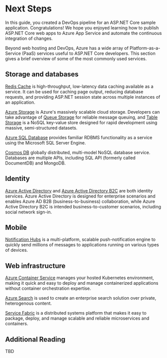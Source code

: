 # Next Steps

In this guide, you created a DevOps pipeline for an ASP.NET Core sample application. Congratulations! We hope you enjoyed learning how to publish ASP.NET Core web apps to Azure App Service and automate the continuous integration of changes.

Beyond web hosting and DevOps, Azure has a wide array of Platform-as-a-Service (PaaS) services useful to ASP.NET Core developers. This section gives a brief overview of some of the most commonly used services.

## Storage and databases

[Redis Cache](https://docs.microsoft.com/azure/redis-cache/) is high-throughput, low-latency data caching available as a service. It can be used for caching page output, reducing database requests, and providing ASP.NET session state across multiple instances of an application.

[Azure Storage](https://docs.microsoft.com/azure/storage/) is Azure's massively scalable cloud storage. Developers can take advantage of [Queue Storage](https://docs.microsoft.com/azure/storage/queues/storage-queues-introduction) for reliable message queuing, and [Table Storage](https://docs.microsoft.com/azure/storage/tables/table-storage-overview) is a NoSQL key-value store designed for rapid development using massive, semi-structured datasets.

[Azure SQL Database](https://docs.microsoft.com/azure/sql-database/) provides familiar RDBMS functionality as a service using the Microsoft SQL Server Engine.

[Cosmos DB](https://docs.microsoft.com/azure/cosmos-db/) globally distributed, multi-model NoSQL database service. Databases are  multiple APIs, including SQL API (formerly called DocumentDB) and MongoDB.

## Identity

[Azure Active Directory](https://docs.microsoft.com/azure/active-directory/) and [Azure Active Directory B2C](https://docs.microsoft.com/azure/active-directory-b2c/) are both identity services. Azure Active Directory is designed for enterprise scenarios and enables Azure AD B2B (business-to-business) collaboration, while Azure Active Directory B2C is intended business-to-customer scenarios, including social network sign-in. 

## Mobile

[Notification Hubs](https://docs.microsoft.com/azure/notification-hubs/) is a multi-platform, scalable push-notification engine to quickly send millions of messages to applications running on various types of devices.

## Web infrastructure

[Azure Container Service](https://docs.microsoft.com/azure/aks/) manages your hosted Kubernetes environment, making it quick and easy to deploy and manage containerized applications without container orchestration expertise.

[Azure Search](https://docs.microsoft.com/azure/search/) is used to create an enterprise search solution over private, heterogenous content.

[Service Fabric](https://docs.microsoft.com/azure/service-fabric/) is a distributed systems platform that makes it easy to package, deploy, and manage scalable and reliable microservices and containers.

## Additional Reading

TBD
